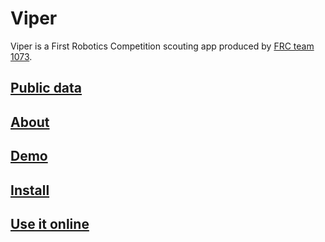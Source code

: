 # Viper

Viper is a First Robotics Competition scouting app produced by [FRC team 1073](https://www.frc1073.org/).

## [Public data](https://public.viperscout.com)
## [About](/about.html)
## [Demo](/demo.html)
## [Install](/install.html)
## [Use it online](/online.html)
